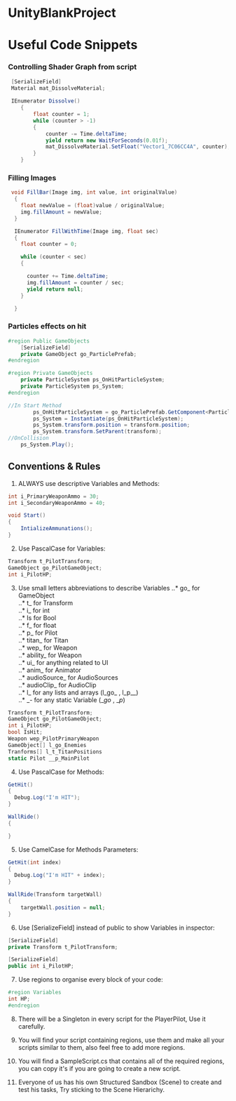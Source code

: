 # UnityBlankProject

# Useful Code Snippets

### Controlling Shader Graph from script
```C#
 [SerializeField]
 Material mat_DissolveMaterial;
    
 IEnumerator Dissolve()
    {
        float counter = 1;
        while (counter > -1)
        {
            counter -= Time.deltaTime;
            yield return new WaitForSeconds(0.01f);
            mat_DissolveMaterial.SetFloat("Vector1_7C06CC4A", counter);
        }
    }

```


### Filling Images
```C#
 void FillBar(Image img, int value, int originalValue)
  {
    float newValue = (float)value / originalValue;
    img.fillAmount = newValue;
  }

  IEnumerator FillWithTime(Image img, float sec)
  {
    float counter = 0;

    while (counter < sec)
    {

      counter += Time.deltaTime;
      img.fillAmount = counter / sec;
      yield return null;
    }

  }
  ```
  
### Particles effects on hit
```C#
#region Public GameObjects
    [SerializeField] 
    private GameObject go_ParticlePrefab;
#endregion

#region Private GameObjects
    private ParticleSystem ps_OnHitParticleSystem;
    private ParticleSystem ps_System;
#endregion

//In Start Method
        ps_OnHitParticleSystem = go_ParticlePrefab.GetComponent<ParticleSystem>();
        ps_System = Instantiate(ps_OnHitParticleSystem);
        ps_System.transform.position = transform.position;
        ps_System.transform.SetParent(transform);
//OnCollision
    ps_System.Play();
```

## Conventions & Rules

1. ALWAYS use descriptive Variables and Methods:
```C#
int i_PrimaryWeaponAmmo = 30;
int i_SecondaryWeaponAmmo = 40;

void Start()
{
    IntializeAmmunations();
}
```

2. Use PascalCase for Variables:
```C#
Transform t_PilotTransform;
GameObject go_PilotGameObject;
int i_PilotHP;
```

3. Use small letters abbreviations to describe Variables
..* go_ for GameObject <br />
..* t_ for Transform <br />
..* i_ for int <br />
..* Is for Bool <br />
..* f_ for float <br />
..* p_ for Pilot <br />
..* titan_ for Titan <br />
..* wep_ for Weapon <br /> 
..* ability_ for Weapon <br /> 
..* ui_ for anything related to UI <br />
..* anim_ for Animator <br />
..* audioSource_ for AudioSources <br />
..* audioClip_ for AudioClip <br />
..* l_ for any lists and arrays (l_go_ , l_p__) <br />
..* __-_ for any static Variable (__go_ , __p_) <br />

```C#
Transform t_PilotTransform;
GameObject go_PilotGameObject;
int i_PilotHP;
bool IsHit;
Weapon wep_PilotPrimaryWeapon
GameObject[] l_go_Enemies
Tranforms[] l_t_TitanPositions
static Pilot __p_MainPilot
```
4. Use PascalCase for Methods:
```C#
GetHit()
{
  Debug.Log("I'm HIT");
}

WallRide()
{

}
```

5. Use CamelCase for Methods Parameters:
```C#
GetHit(int index)
{
  Debug.Log("I'm HIT" + index);
}

WallRide(Transform targetWall)
{
    targetWall.position = null;
}
```
6. Use [SerializeField] instead of public to show Variables in inspector:

```C#
[SerializeField]
private Transform t_PilotTransform;

[SerializeField]
public int i_PilotHP;

```


7. Use regions to organise every block of your code:
```C#
#region Variables
int HP;
#endregion

```

8. There will be a Singleton in every script for the PlayerPilot, Use it carefully.

9. You will find your script containing regions, use them and make all your scripts similar to them, also feel free to add more regions.

10. You will find a SampleScript.cs that contains all of the required regions, you can copy it's if you are going to create a new script.

11. Everyone of us has his own Structured Sandbox (Scene) to create and test his tasks, Try sticking to the Scene Hierarichy.


